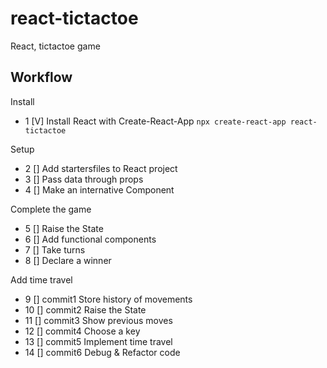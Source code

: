 # react-tictactoe
React, tictactoe game

## Workflow 
Install
- 1 [V] Install React with Create-React-App ```npx create-react-app react-tictactoe```

Setup
- 2 [] Add startersfiles to React project
- 3 [] Pass data through props
- 4 [] Make an internative Component 

Complete the game
- 5 [] Raise the State
- 6 [] Add functional components
- 7 [] Take turns
- 8 [] Declare a winner 

Add time travel
-  9 [] commit1 Store history of movements 
- 10 [] commit2 Raise the State
- 11 [] commit3 Show previous moves
- 12 [] commit4 Choose a key 
- 13 [] commit5 Implement time travel 
- 14 [] commit6 Debug & Refactor code 

